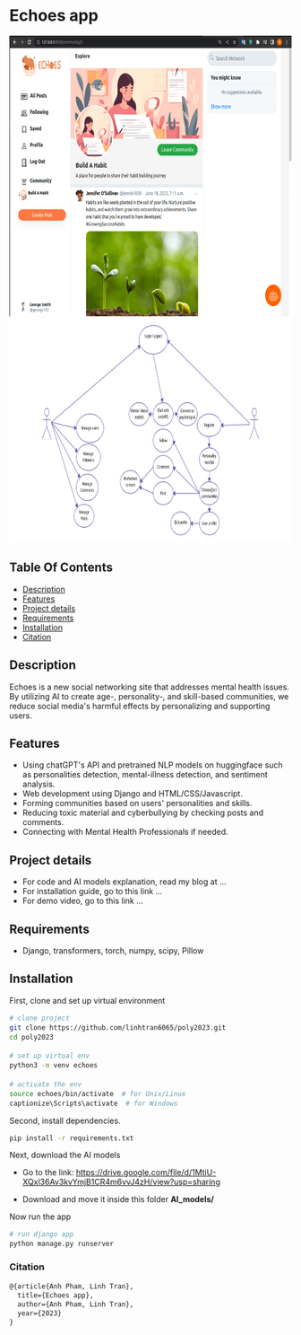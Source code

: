 <div align="left">
    <h1>Echoes app</h1>
    <center>
      <img src="network/media/echoes.png" width=550" height="500" />
      <!-- <img src="network/media/use_case.png" width=800" height="400" /> -->
    </center>
    <img src="network/media/use_case.png" width=800" height="400" />

</div>

## Table Of Contents
-  [Description](#description)
-  [Features](#features)
-  [Project details](#project-details)
-  [Requirements](#requirements)
-  [Installation](#installation)
-  [Citation](#citation)

## Description   
Echoes is a new social networking site that addresses mental health issues. By utilizing AI to create age-, personality-, and skill-based communities, we reduce social media's harmful effects by personalizing and supporting users.

## Features
- Using chatGPT's API and pretrained NLP models on huggingface such as personalities detection, mental-illness detection, and sentiment analysis.
- Web development using Django and HTML/CSS/Javascript.
- Forming communities based on users' personalities and skills.
- Reducing toxic material and cyberbullying by checking posts and comments.
- Connecting with Mental Health Professionals if needed.

## Project details
- For code and AI models explanation, read my blog at ...
- For installation guide, go to this link ...
- For demo video, go to this link ...
## Requirements
- Django, transformers, torch, numpy, scipy, Pillow

## Installation
First, clone and set up virtual environment

```bash
# clone project   
git clone https://github.com/linhtran6065/poly2023.git
cd poly2023

# set up virtual env   
python3 -m venv echoes

# activate the env
source echoes/bin/activate  # for Unix/Linux
captionize\Scripts\activate  # for Windows
```   
Second, install dependencies.   

```bash
pip install -r requirements.txt
```  
Next, download the AI models

- Go to the link: https://drive.google.com/file/d/1MtiU-XQxl36Av3kvYmjB1CR4m6vvJ4zH/view?usp=sharing

- Download and move it inside this folder **AI_models/** 

Now run the app
```bash
# run django app
python manage.py runserver
```   

### Citation   
```
@{article{Anh Pham, Linh Tran},
  title={Echoes app},
  author={Anh Pham, Linh Tran},
  year={2023}
}
```   

